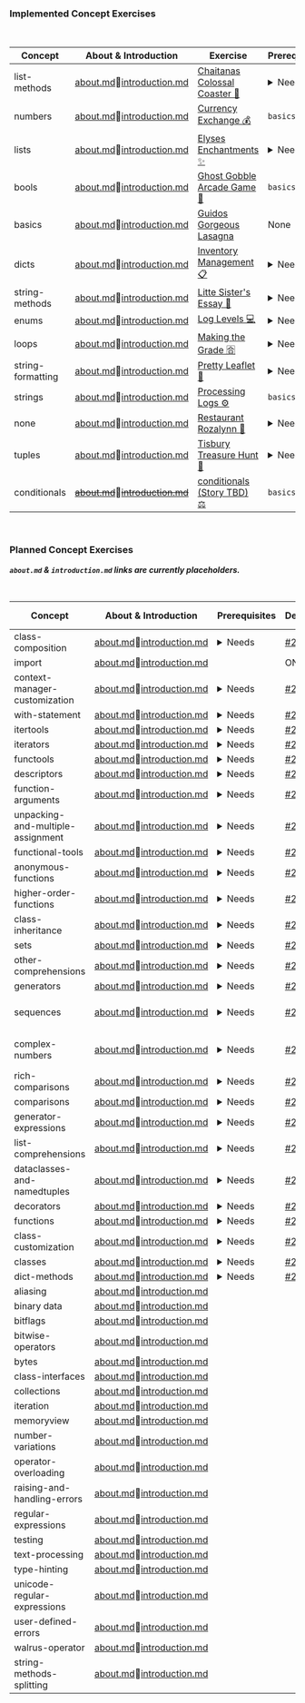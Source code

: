 ### Implemented Concept Exercises

<br>

|   Concept           	|   About & Introduction                                                                                                                                                                                    	|  Exercise                                                                                                                           	|  Prerequisites                                                                                                                                                                                        	|   Design./Issue                                                                                                     	|   Status/PR 	|
|---------------------	|-----------------------------------------------------------------------------------------------------------------------------------------------------------------------------------------------------------	|-------------------------------------------------------------------------------------------------------------------------------------	|-------------------------------------------------------------------------------------------------------------------------------------------------------------------------------------------------------	|---------------------------------------------------------------------------------------------------------------------	|----------------------	|
|   list-methods      	|   [about.md](https://github.com/exercism/python/blob/main/concepts/list-methods/about.md)🔅[introduction.md](https://github.com/exercism/python/blob/main/concepts/list-methods/introduction.md)           	|     [Chaitanas Colossal Coaster 🎢 ](https://github.com/exercism/python/tree/main/exercises/concept/chaitanas-colossal-coaster)      	|  <details><summary>Needs</summary><ul><li>`lists`</ul></details>                                                                                                                                      	|   [`.meta` folder](https://github.com/exercism/python/tree/main/exercises/concept/chaitanas-colossal-coaster/.meta) 	|  WIP                 	|
|   numbers           	|   [about.md](https://github.com/exercism/python/blob/main/concepts/numbers/about.md)🔅[introduction.md](https://github.com/exercism/python/blob/main/concepts/numbers/introduction.md)                     	|     [Currency Exchange 💰](https://github.com/exercism/python/tree/main/exercises/concept/currency-exchange)                         	|  `basics`                                                                                                                                                                                             	|   [`.meta` folder](https://github.com/exercism/python/tree/main/exercises/concept/currency-exchange/.meta)          	|  WIP                 	|
|   lists             	|   [about.md](https://github.com/exercism/python/blob/main/concepts/lists/about.md)🔅[introduction.md](https://github.com/exercism/python/blob/main/concepts/lists/introduction.md)                         	|     [Elyses Enchantments ✨](https://github.com/exercism/python/tree/main/exercises/concept/elyses-enchantments)                     	|  <details><summary>Needs</summary><ul><li>`comparisons`<li> `conditionals`<li> `strings`</ul></details>                                                                                               	|   [`.meta` folder](https://github.com/exercism/python/tree/main/exercises/concept/elyses-enchantments/.meta)        	|  WIP                 	|
|   bools             	|   [about.md](https://github.com/exercism/python/blob/main/concepts/bools/about.md)🔅[introduction.md](https://github.com/exercism/python/blob/main/concepts/bools/introduction.md)                         	|     [Ghost Gobble Arcade Game 👻](https://github.com/exercism/python/tree/main/tree/main/exercises/concept/ghost-gobble-arcade-game) 	|  `basics`                                                                                                                                                                                             	|   [`.meta` folder](https://github.com/exercism/python/tree/main/exercises/concept/ghost-gobble-arcade-game/.meta)   	|  WIP                 	|
|   basics            	|   [about.md](https://github.com/exercism/python/blob/main/concepts/basics/about.md)🔅[introduction.md](https://github.com/exercism/python/blob/main/concepts/basics/introduction.md)                       	|     [Guidos Gorgeous Lasagna](https://github.com/exercism/python/tree/main/tree/main/exercises/concept/guidos-gorgeous-lasagna)     	|  None                                                                                                                                                                                                 	|   [`.meta` folder](https://github.com/exercism/python/tree/main/exercises/concept/guidos-gorgeous-lasagna/.meta)    	|  WIP                 	|
|   dicts             	|   [about.md](https://github.com/exercism/python/blob/main/concepts/dicts/about.md)🔅[introduction.md](https://github.com/exercism/python/blob/main/concepts/dicts/introduction.md)                         	|     [Inventory Management 📋](https://github.com/exercism/python/tree/main/exercises/concept/inventory-management)                   	|  <details><summary>Needs</summary><ul><li>`loops`<li> `lists`<li> `tuples`</ul></details>                                                                                                             	|   [`.meta` folder](https://github.com/exercism/python/tree/main/exercises/concept/inventory-management)             	|  WIP                 	|
|   string-methods    	|   [about.md](https://github.com/exercism/python/blob/main/concepts/string-methods/about.md)🔅[introduction.md](https://github.com/exercism/python/blob/main/concepts/string-methods/introduction.md)       	|     [Litte Sister's Essay 📓](https://github.com/exercism/python/tree/main/exercises/concept/little-sisters-essay)                   	|  <details><summary>Needs</summary><ul><li>`basics`<li> `strings`</ul></details>                                                                                                                       	|   [`.meta` folder](https://github.com/exercism/python/tree/main/exercises/concept/little-sisters-essay/.meta)       	|  WIP                 	|
|   enums             	|   [about.md](https://github.com/exercism/python/blob/main/concepts/enums/about.md)🔅[introduction.md](https://github.com/exercism/python/blob/main/concepts/enums/introduction.md)                         	|     [Log Levels 💻 ](https://github.com/exercism/python/tree/main/exercises/concept/log-levels)                                      	|  <details><summary>Needs</summary><ul><li>`classes`<li> `conditionals`<li> `loops`<li> `list-comprehensions`<li> `sequences`<li> `string-formatting`<li> `string-methods`<li> `tuples`</ul></details> 	|   [`.meta` folder](https://github.com/exercism/python/tree/main/exercises/concept/log-levels)                       	|  WIP                 	|
|   loops             	|   [about.md](https://github.com/exercism/python/blob/main/concepts/loops/about.md)🔅[introduction.md](https://github.com/exercism/python/blob/main/concepts/loops/introduction.md)                         	|     [Making the Grade 🈴 ](https://github.com/exercism/python/tree/main/exercises/concept/making-the-grade)                          	|  <details><summary>Needs</summary><ul><li>`basics`<li> `comparisons`<li> `conditionals`<li> `lists`<li> `strings`</ul></details>                                                                      	|   [`.meta` folder](https://github.com/exercism/python/tree/main/exercises/concept/making-the-grade/.meta)           	|  WIP                 	|
|   string-formatting 	|   [about.md](https://github.com/exercism/python/blob/main/concepts/string-formatting/about.md)🔅[introduction.md](https://github.com/exercism/python/blob/main/concepts/string-formatting/introduction.md) 	|     [Pretty Leaflet 🍃 ](https://github.com/exercism/python/tree/main/exercises/concept/pretty-leaflet)                              	|  <details><summary>Needs</summary><ul><li>`basics`<li> `strings`<li> `string-methods`</ul></details>                                                                                                  	|   [`.meta` folder](https://github.com/exercism/python/tree/main/exercises/concept/pretty-leaflet/.meta)             	|  WIP                 	|
|   strings           	|   [about.md](https://github.com/exercism/python/blob/main/concepts/strings/about.md)🔅[introduction.md](https://github.com/exercism/python/blob/main/concepts/strings/introduction.md)                     	|     [Processing Logs ⚙](https://github.com/exercism/python/tree/main/exercises/concept/processing-logs)                             	|  `basics`                                                                                                                                                                                             	|     N/A                                                                                                             	|  WIP                 	|
|   none              	|   [about.md](https://github.com/exercism/python/blob/main/concepts/none/about.md)🔅[introduction.md](https://github.com/exercism/python/blob/main/concepts/none/introduction.md)                           	|     [Restaurant Rozalynn 🥘 ](https://github.com/exercism/python/tree/main/exercises/concept/restaurant-rozalynn)                    	|  <details><summary>Needs</summary><ul><li>`bools`<li> `conditionals`<li> `functions`<li> `dict-methods`<li> `list-methods`<li> `loops`</ul></details>                                                 	|   [`.meta` folder](https://github.com/exercism/python/tree/main/exercises/concept/restaurant-rozalynn/.meta)        	|  WIP                 	|
|   tuples            	|   [about.md](https://github.com/exercism/python/blob/main/concepts/tuples/about.md)🔅[introduction.md](https://github.com/exercism/python/blob/main/concepts/tuples/introduction.md)                       	|     [Tisbury Treasure Hunt 🧭 ](https://github.com/exercism/python/tree/main/exercises/concept/tisbury-treasure-hunt)                	|  <details><summary>Needs</summary><ul><li>`basics`,`bools`,`loops`<li> `numbers`,`strings`</ul></details>                                                                                             	|   [`.meta` folder](https://github.com/exercism/python/tree/main/exercises/concept/tisbury-treasure-hunt/.meta)      	|  WIP                 	|
|   conditionals      	|   [~~about.md~~](https://github.com/exercism/python/blob/main/concepts/conditionals/about.md)🔅[~~introduction.md~~](https://github.com/exercism/python/blob/main/concepts/conditionals/introduction.md)           	|   [conditionals (Story TBD) ⚖ ](https://github.com/exercism/python/tree/main/exercises/concept/conditionals)                        	|  `basics`                                                                                                                                                                                             	|   [`.meta`f older](https://github.com/exercism/python/tree/main/exercises/concept/conditionals/.meta)               	| Draft - content missing.               	|  

<br>

### Planned Concept Exercises  
_**`about.md` & `introduction.md` links are currently placeholders.**_

<br>

|   Concept                           	|   About & Introduction                                                                                                                                                                                                                    	|  Prerequisites                                                                                                                                                                                                                                                                                                                                                                                                                                                                                                                 	|   Design./Issue                                            	|   Status/PR (If Any) 	|
|-------------------------------------	|-------------------------------------------------------------------------------------------------------------------------------------------------------------------------------------------------------------------------------------------	|--------------------------------------------------------------------------------------------------------------------------------------------------------------------------------------------------------------------------------------------------------------------------------------------------------------------------------------------------------------------------------------------------------------------------------------------------------------------------------------------------------------------------------	|------------------------------------------------------------	|----------------------	|
|   class-composition                 	|   [about.md](https://github.com/exercism/python/blob/main/concepts/class-composition/about.md)🔅[introduction.md](https://github.com/exercism/python/blob/main/concepts/class-composition/introduction.md)                                 	| <details><summary>Needs</summary><ul><li>`basics`<li>`booleans`<li>`classes`<li>`class-customization`<li>`class-inheritance`<li>`comparisons`<li>`decorators`<li>`dicts`<li>`functions`<li>`higher-order functions`<li>`iteration`<li>`lists`<li>`numbers`<li>`sequences`<li>`sets`<li>`strings`<li>`tuples`</ul></details>                                                                                                                                                                                                    	|   [#2352](https://github.com/exercism/python/issues/2352)  	|                      	|
|   import                            	|   [about.md](https://github.com/exercism/python/blob/main/concepts/import/about.md)🔅[introduction.md](https://github.com/exercism/python/blob/main/concepts/import/introduction.md)                                                       	|                                                                                                                                                                                                                                                                                                                                                                                                                                                                                                                                	| ON HOLD                                                    	| ON HOLD              	|
|   context-manager-customization     	|   [about.md](https://github.com/exercism/python/blob/main/concepts/context-manager-customization/about.md)🔅[introduction.md](https://github.com/exercism/python/blob/main/concepts/context-manager-customization/introduction.md)         	| <details><summary>Needs</summary><ul><li>`basics`<li>`bools`<li>`classes`  <li>`class customization` <li>`class-inheritance` <li>`comparisons`<li>`rich-comparisons`<li>`decorators`<li>`dicts`<li>`dict-methods`<li>`raising-and-handling-errors` <li>`functions`<li>`functional tools`<li>`generators`<li>`higher-order-functions`<li>`iteration`<li>`lists`<li>`list-methods`<li>`loops`<li>`numbers`<li>`sequences`<li>`sets`<li>`strings`<li>`string-methods`<li>`testing`<li>`tuples`<li>`with-statement`</ul></details> 	|   [#2370](https://github.com/exercism/python/issues/2370)  	|     [ ]()            	|
|   with-statement                    	|   [about.md](https://github.com/exercism/python/blob/main/concepts/with-statement/about.md)🔅[introduction.md](https://github.com/exercism/python/blob/main/concepts/with-statement/introduction.md)                                       	| <details><summary>Needs</summary><ul><li>`basics`<li>`bools`<li>`comparisons`<li>`dicts`<li>`dict-methods`<li>`functions`<li>`functional-tools`<li>`generators`<li>`higher-order-functions`<li>`iteration`<li>`lists`<li>`list-methods`<li>`loops`<li>`numbers`<li>`sequences`<li>`sets`<li>`strings`<li>`string-methods`<li>`tuples`</ul></details>                                                                                                                                                                           	|   [#2369](https://github.com/exercism/python/issues/2369)  	|     [ ]()            	|
|   itertools                         	|   [about.md](https://github.com/exercism/python/blob/main/concepts/itertools/about.md)🔅[introduction.md](https://github.com/exercism/python/blob/main/concepts/itertools/introduction.md)                                                 	| <details><summary>Needs</summary><ul><li>`basics`<li>`booleans`<li>`comparisons`<li>`rich-comparisons`<li>`dicts`<li>`dict-methods`<li>`functions`<li>`functional tools`<li>`generators`<li>`higher-order functions`<li>Identity methods `is` and `is not`<li>`iteration`<li>`lists`<li>`list-methods`<li>`loops`<li>`numbers`<li>`sequences`<li>`sets`<li>`strings`<li>`string-methods`<li>`tuples`</ul></details>                                                                                                            	|   [#2368](https://github.com/exercism/python/issues/2368)  	|                      	|
|   iterators                         	|   [about.md](https://github.com/exercism/python/blob/main/concepts/iterators/about.md)🔅[introduction.md](https://github.com/exercism/python/blob/main/concepts/iterators/introduction.md)                                                 	| <details><summary>Needs</summary><ul><li>`basics`<li>`booleans`<li>`classes`<li>`comparisons`<li>`rich-comparisons`<li>`decorators`<li>`descriptors`<li>`dicts`<li>`dict-methods`<li>`functions`<li>`higher-order-functions`<li>`lists`<li>`list-methods`<li>`numbers`<li>`sequences`<li>`sets`<li>`strings`<li>`string-methods`<li>`tuples`</ul></details>                                                                                                                                                                    	|   [#2367](https://github.com/exercism/python/issues/2367)  	|     [ ]()            	|
|   functools                         	|   [about.md](https://github.com/exercism/python/blob/main/concepts/functools/about.md)🔅[introduction.md](https://github.com/exercism/python/blob/main/concepts/functools/introduction.md)                                                 	| <details><summary>Needs</summary><ul><li>`basics`<li>`bools`<li>`classes`<li>`class-customization`<li>`class-components`<li>`comparisons`<li>`rich-comparisons`<li>`decorators`<li>`descriptors`<li>`dicts`<li>`dict-methods`<li>`functions`<li>`function-arguments`<li>`higher-order-functions`<li>`iteration`<li>`lists`<li>`list-methods`<li>`numbers`<li>`sequences`<li>`sets`<li>`strings`<li>`string-methods`<li>`tuples`</ul></details>                                                                                 	|   [#2366](https://github.com/exercism/python/issues/2366)  	|     [ ]()            	|
|   descriptors                       	|   [about.md](https://github.com/exercism/python/blob/main/concepts/descriptors/about.md)🔅[introduction.md](https://github.com/exercism/python/blob/main/concepts/descriptors/introduction.md)                                             	| <details><summary>Needs</summary><ul><li>`basics`<li>`booleans`<li>`classes`<li>`class-customization`<li>`class-composition`<li>`class-inheritance`<li>`comparisons`<li>`decorators`<li>`dicts`<li>`iteration`<li>`lists`<li>`numbers`<li>`sequences`<li>`sets`<li>`strings`<li>`tuples`</ul></details>                                                                                                                                                                                                                        	|   [#2365](https://github.com/exercism/python/issues/2365)  	|     [ ]()            	|
|   function-arguments                	|   [about.md](https://github.com/exercism/python/blob/main/concepts/function-arguments/about.md)🔅[introduction.md](https://github.com/exercism/python/blob/main/concepts/function-arguments/introduction.md)                               	| <details><summary>Needs</summary><ul><li>`basics`<li>`booleans`<li>`comparisons`<li>`dicts`<li>`dict-methods`<li>`functions`<li>`iteration`<li>`lists`<li>`list-methods`<li>`numbers`<li>`sequences`<li>`sets`<li>`strings`<li>`string-methods`<li>`tuples`</ul></details>                                                                                                                                                                                                                                                     	|   [#2354](https://github.com/exercism/python/issues/2354)  	|                      	|
|   unpacking-and-multiple-assignment 	|   [about.md](https://github.com/exercism/python/blob/main/concepts/unpacking-and-multiple-assignment/about.md)🔅[introduction.md](https://github.com/exercism/python/blob/main/concepts/unpacking-and-multiple-assignment/introduction.md) 	| <details><summary>Needs</summary><ul><li>`basics`<li>`bools`<li>`comparisons`<li>`dicts`<li>`dict-methods`<li>`functions`<li>`function-arguments`<li>`higher-order-functions`<li>`functional tools`<li>Identity methods `is` and `is not`<li>`iteration`<li>`lists`<li>`list-methods`<li>`numbers`<li>`sequences`<li>`sets`<li>`strings`<li>`string-methods`<li>`tuples`</ul></details>                                                                                                                                        	|   [#2360](https://github.com/exercism/python/issues/2360)  	|     [ ]()            	|
|   functional-tools                  	|   [about.md](https://github.com/exercism/python/blob/main/concepts/functional-tools/about.md)🔅[introduction.md](https://github.com/exercism/python/blob/main/concepts/functional-tools/introduction.md)                                   	| <details><summary>Needs</summary><ul><li>`basics`<li>`bools`<li>`comparisons`<li>`dicts`<li>`dict-methods`<li>`functions`<li>`function-arguments`<li>`higher-order-functions`<li>`iteration`<li>`lists`<li>`list-methods`<li>`numbers`<li>`sequences`<li>`sets`<li>`strings`<li>`string-methods`<li>`tuples`</ul></details>                                                                                                                                                                                                    	|   [#2359](https://github.com/exercism/python/issues/2359)  	|     [ ]()            	|
|   anonymous-functions               	|   [about.md](https://github.com/exercism/python/blob/main/concepts/anonymous-functions/about.md)🔅[introduction.md](https://github.com/exercism/python/blob/main/concepts/anonymous-functions/introduction.md)                             	| <details><summary>Needs</summary><ul><li>`basics`<li>`booleans`<li>`comparisons`<li>`dicts`<li>`dict-methods`<li>`functions`<li>`function-arguments`<li>`higher-order functions`<li>`iteration`<li>`lists`<li>`list-methods`<li>`numbers`<li>`sequences`<li>`sets`<li>`strings`<li>`string-methods`<li>`tuples`</ul></details>                                                                                                                                                                                                 	|   [#2357](https://github.com/exercism/python/issues/2357)  	|                      	|
|   higher-order-functions            	|   [about.md](https://github.com/exercism/python/blob/main/concepts/higher-order-functions/about.md)🔅[introduction.md](https://github.com/exercism/python/blob/main/concepts/higher-order-functions/introduction.md)                       	| <details><summary>Needs</summary><ul><li>`basics`<li>`booleans`<li>`comparisons`<li>`dicts`<li>`dict-methods`<li>`functions`<li>`function-arguments`<li>`iteration`<li>`lists`<li>`list-methods`<li>`numbers`<li>`sequences`<li>`sets`<li>`strings`<li>`string-methods`<li>`tuples`</ul></details>                                                                                                                                                                                                                             	|   [#2355](https://github.com/exercism/python/issues/2355)  	|     [ ]()            	|
|   class-inheritance                 	|   [about.md](https://github.com/exercism/python/blob/main/concepts/class-inheritance/about.md)🔅[introduction.md](https://github.com/exercism/python/blob/main/concepts/class-inheritance/introduction.md)                                 	| <details><summary>Needs</summary><ul><li>`basics`<li>`booleans`<li>`classes`<li>`class-customization`<li>`comparisons`<li>`decorators`<li>`dicts`<li>`functions`<li>`higher-order-functions`<li>`iteration`<li>`lists`<li>`numbers`<li>`sequences`<li>`sets`<li>`strings`<li>`tuples`</ul></details>                                                                                                                                                                                                                           	|   [#2351](https://github.com/exercism/python/issues/2351)  	|     [ ]()            	|
|   sets                              	|   [about.md](https://github.com/exercism/python/blob/main/concepts/sets/about.md)🔅[introduction.md](https://github.com/exercism/python/blob/main/concepts/sets/introduction.md)                                                           	| <details><summary>Needs</summary><ul><li>`basics`<li>`booleans`<li>`comparisons`<li>`dicts`<li>`lists`<li>`loops`</ul></details>                                                                                                                                                                                                                                                                                                                                                                                               	|   [#2296 ](https://github.com/exercism/python/issues/2296) 	|     [ ]()            	|
|   other-comprehensions              	|   [about.md](https://github.com/exercism/python/blob/main/concepts/other-comprehensions/about.md)🔅[introduction.md](https://github.com/exercism/python/blob/main/concepts/other-comprehensions/introduction.md)                           	| <details><summary>Needs</summary><ul><li>`basics`<li>`bools`<li>`conditionals`<li>`comparisons`<li>`loops`<li>`iteration`</ul></detials>                                                                                                                                                                                                                                                                                                                                                                                       	|   [#2294 ](https://github.com/exercism/python/issues/2294) 	|     [ ]()            	|
|   generators                        	|   [about.md](https://github.com/exercism/python/blob/main/concepts/generators/about.md)🔅[introduction.md](https://github.com/exercism/python/blob/main/concepts/generators/introduction.md)                                               	| <details><summary>Needs</summary><ul><li>`conditionals`<li> `dicts`<li> `functions`<li> `higher-order-functions`<li> `lists`<li> `loops`<li> `iteration`<li> `iterators`<li> `sequences`</ul></details>                                                                                                                                                                                                                                                                                                                        	|   [#2293](https://github.com/exercism/python/issues/2293)  	|     [ ]()            	|
|   sequences                         	|   [about.md](https://github.com/exercism/python/blob/main/concepts/sequences/about.md)🔅[introduction.md](https://github.com/exercism/python/blob/main/concepts/sequences/introduction.md)                                                 	| <details><summary>Needs</summary><ul><li>`basics`<li> `iteration`<li>`lists`<li>`list-methods`<li>`sets`<li>`strings`<li>`tuples`</ul></details>                                                                                                                                                                                                                                                                                                                                                                               	|   [#2290](https://github.com/exercism/python/issues/2290)            	| Issue needs rewrite  	|
|   complex-numbers                   	|   [about.md](https://github.com/exercism/python/blob/main/concepts/complex-numbers/about.md)🔅[introduction.md](https://github.com/exercism/python/blob/main/concepts/complex-numbers/introduction.md)                                     	| <details><summary>Needs</summary><ul><li>`basics`<li>`bools`<li>`numbers`</ul></details>                                                                                                                                                                                                                                                                                                                                                                                                                                       	|   [#2208](https://github.com/exercism/v3/issues/2208)      	| Issue needs rewrite  	|
|   rich-comparisons                  	|   [about.md](https://github.com/exercism/python/blob/main/concepts/rich-comparisons/about.md)🔅[introduction.md](https://github.com/exercism/python/blob/main/concepts/rich-comparisons/introduction.md)                                   	| <details><summary>Needs</summary><ul><li>`basics`<li>`booleans`<li>`classes`<li>`class-customization`<li>`class-inheritance`<li>`class-composition`<li>`comparisons`<li>`dicts`<li>`dict-methods`<li>`iteration`<li>`lists`<li>`list-methods`<li>`numbers`<li>`operator-overloading`<li>`sequences`<li>`sets`<li>`strings`<li>`string-methods`<li>`tuples`</ul></detials>                                                                                                                                                      	|   [#2287](https://github.com/exercism/python/issues/2287)  	|     [ ]()            	|
|   comparisons                       	|   [about.md](https://github.com/exercism/python/blob/main/concepts/comparisons/about.md)🔅[introduction.md](https://github.com/exercism/python/blob/main/concepts/comparisons/introduction.md)                                             	| <details><summary>Needs</summary><ul><li>`basics`<li>`bools`<li>`dicts`<li>`lists`<li>`sets`<li>`strings`<li>`tuples`<li>`numbers`<li>`iteration`</ul></details>                                                                                                                                                                                                                                                                                                                                                               	|   [#2288](https://github.com/exercism/python/issues/2288)  	|     [ ]()            	|
|   generator-expressions             	|   [about.md](https://github.com/exercism/python/blob/main/concepts/generator-expressions/about.md)🔅[introduction.md](https://github.com/exercism/python/blob/main/concepts/generator-expressions/introduction.md)                         	| <details><summary>Needs</summary><ul><li>`basics`<li>`conditionals`<li> `comparisons`<li>`loops`<li>`generators`<li> `iterators`<li>`iteration`<li>`list-comprehensions`<li>`other-comprehensions`</ul></details>                                                                                                                                                                                                                                                                                                              	|   [#2292](https://github.com/exercism/python/issues/2292)  	|     [ ]()            	|
|   list-comprehensions               	|   [about.md](https://github.com/exercism/python/blob/main/concepts/list-comprehensions/about.md)🔅[introduction.md](https://github.com/exercism/python/blob/main/concepts/list-comprehensions/introduction.md)                             	| <details><summary>Needs</summary><ul><li>`basics`<li> `bools`<li>`comparisons`  <li>`conditionals`<li>`lists`<li>`list-methods`<li>`loops`<li>`iteration`<li>`sequences`</ul></details>                                                                                                                                                                                                                                                                                                                                        	|   [#2295](https://github.com/exercism/python/issues/2295)  	|     [ ]()            	|
|   dataclasses-and-namedtuples       	|   [about.md](https://github.com/exercism/python/blob/main/concepts/dataclasses-and-namedtuples/about.md)🔅[introduction.md](https://github.com/exercism/python/blob/main/concepts/dataclasses-and-namedtuples/introduction.md)             	| <details><summary>Needs</summary><ul><li>`basics`<li>`booleans`<li>`classes`<li>`class-customization`<li>`comparisons`<li>`decorators`<li>`dicts`<li>`iteration`<li>`lists`<li>`numbers`<li>`sequences`<li>`sets`<li>`strings`<li>`tuples`</ul></details>                                                                                                                                                                                                                                                                      	|   [#2361](https://github.com/exercism/python/issues/2361)  	|     [ ]()            	|
|   decorators                        	|   [about.md](https://github.com/exercism/python/blob/main/concepts/decorators/about.md)🔅[introduction.md](https://github.com/exercism/python/blob/main/concepts/decorators/introduction.md)                                               	| <details><summary>Needs</summary><ul><li>`basics`<li>`bools`<li>`comparisons`<li>`dicts`<li>`dict-methods`<li>`functions`<li>`function-arguments`<li>`higher-order-functions`<li>`iteration`<li>`lists`<li>`list-methods`<li>`numbers`<li>`sequences`<li>`sets`<li>`strings`<li>`string-methods`<li>`tuples`</ul></details>                                                                                                                                                                                                    	|   [#2356](https://github.com/exercism/python/issues/2356)  	|     [ ]()            	|
|   functions                         	|   [about.md](https://github.com/exercism/python/blob/main/concepts/functions/about.md)🔅[introduction.md](https://github.com/exercism/python/blob/main/concepts/functions/introduction.md)                                                 	| <details><summary>Needs</summary><ul><li>`basics`<li>`bools`<li>`comparisons`<li>`dicts`<li>`dict-methods`<li>`iteration`<li>`lists`<li>`list-methods`<li>`numbers`<li>`sequences`<li>`sets`<li>`strings`<li>`string-methods`<li>`tuples`</ul></details>                                                                                                                                                                                                                                                                       	|   [#2353](https://github.com/exercism/python/issues/2353)  	|     [ ]()            	|
|   class-customization               	|   [about.md](https://github.com/exercism/python/blob/main/concepts/class-customization/about.md)🔅[introduction.md](https://github.com/exercism/python/blob/main/concepts/class-customization/introduction.md)                             	| <details><summary>Needs</summary><ul><li>`basics`<li>`booleans`<li>`classes`<li>`comparisons`<li>`decorators`<li>`dicts`<li>`functions`<li>`higher-order-functions`<li>`iteration`<li>`lists`<li>`numbers`<li>`sequences`<li>`sets`<li>`strings`<li>`tuples`</ul></details>                                                                                                                                                                                                                                                    	|   [#2350](https://github.com/exercism/python/issues/2350)  	|     [ ]()            	|
|   classes                           	|   [about.md](https://github.com/exercism/python/blob/main/concepts/classes/about.md)🔅[introduction.md](https://github.com/exercism/python/blob/main/concepts/classes/introduction.md)                                                     	| <details><summary>Needs</summary><ul><li>`basics`<li>`bools`<li>`comparisons`<li>`dicts`<li>`iteration`<li>`lists`<li>`numbers`<li>`sequences`<li>`sets`<li>`strings`<li>`tuples`</ul></details>                                                                                                                                                                                                                                                                                                                               	|   [#2349](https://github.com/exercism/python/issues/2349)  	|     [ ]()            	|
|   dict-methods                      	|   [about.md](https://github.com/exercism/python/blob/main/concepts/dict-methods/about.md)🔅[introduction.md](https://github.com/exercism/python/blob/main/concepts/dict-methods/introduction.md)                                           	| <details><summary>Needs</summary><ul><li>`basics`<li>`bools`<li>`conditionals`<li>`comparisons`<li>`dicts`<li>`lists`<li>`loops`<li>`numbers`<li>`strings`<li>`tuples`</ul></details>                                                                                                                                                                                                                                                                                                                                          	|   [#2348](https://github.com/exercism/python/issues/2348)  	|                      	|
|   aliasing                          	|   [about.md](https://github.com/exercism/python/blob/main/concepts/aliasing/about.md)🔅[introduction.md](https://github.com/exercism/python/blob/main/concepts/aliasing/introduction.md)                                                   	|                                                                                                                                                                                                                                                                                                                                                                                                                                                                                                                                	|     [ ]()                                                  	|                      	|
|   binary data                       	|   [about.md](https://github.com/exercism/python/blob/main/concepts/binary-data/about.md)🔅[introduction.md](https://github.com/exercism/python/blob/main/concepts/binary-data/introduction.md)                                             	|                                                                                                                                                                                                                                                                                                                                                                                                                                                                                                                                	|     [ ]()                                                  	|     [ ]()            	|
|   bitflags                          	|   [about.md](https://github.com/exercism/python/blob/main/concepts/bitflags/about.md)🔅[introduction.md](https://github.com/exercism/python/blob/main/concepts/bitflags/introduction.md)                                                   	|                                                                                                                                                                                                                                                                                                                                                                                                                                                                                                                                	|     [ ]()                                                  	|     [ ]()            	|
|   bitwise-operators                 	|   [about.md](https://github.com/exercism/python/blob/main/concepts/bitwise-operators/about.md)🔅[introduction.md](https://github.com/exercism/python/blob/main/concepts/bitwise-operators/introduction.md)                                 	|                                                                                                                                                                                                                                                                                                                                                                                                                                                                                                                                	|     [ ]()                                                  	|     [ ]()            	|
|   bytes                             	|   [about.md](https://github.com/exercism/python/blob/main/concepts/bytes/about.md)🔅[introduction.md](https://github.com/exercism/python/blob/main/concepts/bytes/introduction.md)                                                         	|                                                                                                                                                                                                                                                                                                                                                                                                                                                                                                                                	|     []()                                                   	|     [ ]()            	|
|   class-interfaces                  	|   [about.md](https://github.com/exercism/python/blob/main/concepts/class-interfaces/about.md)🔅[introduction.md](https://github.com/exercism/python/blob/main/concepts/class-interfaces/introduction.md)                                   	|                                                                                                                                                                                                                                                                                                                                                                                                                                                                                                                                	|     []()                                                   	|                      	|
|   collections                       	|   [about.md](https://github.com/exercism/python/blob/main/concepts/collections/about.md)🔅[introduction.md](https://github.com/exercism/python/blob/main/concepts/collections/introduction.md)                                             	|                                                                                                                                                                                                                                                                                                                                                                                                                                                                                                                                	|     []()                                                   	|                      	|
|   iteration                         	|   [about.md](https://github.com/exercism/python/blob/main/concepts/iteration/about.md)🔅[introduction.md](https://github.com/exercism/python/blob/main/concepts/iteration/introduction.md)                                                 	|                                                                                                                                                                                                                                                                                                                                                                                                                                                                                                                                	|     [ ]()                                                  	|                      	|
|   memoryview                        	|   [about.md](https://github.com/exercism/python/blob/main/concepts/memoryview/about.md)🔅[introduction.md](https://github.com/exercism/python/blob/main/concepts/memoryview/introduction.md)                                               	|                                                                                                                                                                                                                                                                                                                                                                                                                                                                                                                                	|     [ ]()                                                  	|     [ ]()            	|
|   number-variations                 	|   [about.md](https://github.com/exercism/python/blob/main/concepts/number-variations/about.md)🔅[introduction.md](https://github.com/exercism/python/blob/main/concepts/number-variations/introduction.md)                                 	|                                                                                                                                                                                                                                                                                                                                                                                                                                                                                                                                	|     [ ]()                                                  	|     [ ]()            	|
|   operator-overloading              	|   [about.md](https://github.com/exercism/python/blob/main/concepts/operator-overloading/about.md)🔅[introduction.md](https://github.com/exercism/python/blob/main/concepts/operator-overloading/introduction.md)                           	|                                                                                                                                                                                                                                                                                                                                                                                                                                                                                                                                	|     [ ]()                                                  	|     [ ]()            	|
|   raising-and-handling-errors       	|   [about.md](https://github.com/exercism/python/blob/main/concepts/raising-and-handling-errors/about.md)🔅[introduction.md](https://github.com/exercism/python/blob/main/concepts/raising-and-handling-errors/introduction.md)             	|                                                                                                                                                                                                                                                                                                                                                                                                                                                                                                                                	|     [ ]()                                                  	|     [ ]()            	|
|   regular-expressions               	|   [about.md](https://github.com/exercism/python/blob/main/concepts/regular-expressions/about.md)🔅[introduction.md](https://github.com/exercism/python/blob/main/concepts/regular-expressions/introduction.md)                             	|                                                                                                                                                                                                                                                                                                                                                                                                                                                                                                                                	|     [ ]()                                                  	|     [ ]()            	|
|   testing                           	|   [about.md](https://github.com/exercism/python/blob/main/concepts/testing/about.md)🔅[introduction.md](https://github.com/exercism/python/blob/main/concepts/testing/introduction.md)                                                     	|                                                                                                                                                                                                                                                                                                                                                                                                                                                                                                                                	|     [ ]()                                                  	|     [ ]()            	|
|   text-processing                   	|   [about.md](https://github.com/exercism/python/blob/main/concepts/text-processing/about.md)🔅[introduction.md](https://github.com/exercism/python/blob/main/concepts/text-processing/introduction.md)                                     	|                                                                                                                                                                                                                                                                                                                                                                                                                                                                                                                                	|     [ ]()                                                  	|                      	|
|   type-hinting                      	|   [about.md](https://github.com/exercism/python/blob/main/concepts/type-hinting/about.md)🔅[introduction.md](https://github.com/exercism/python/blob/main/concepts/type-hinting/introduction.md)                                           	|                                                                                                                                                                                                                                                                                                                                                                                                                                                                                                                                	|     [ ]()                                                  	|     [ ]()            	|
|   unicode-regular-expressions       	|   [about.md](https://github.com/exercism/python/blob/main/concepts/unicode-regular-expressions/about.md)🔅[introduction.md](https://github.com/exercism/python/blob/main/concepts/unicode-regular-expressions/introduction.md)             	|                                                                                                                                                                                                                                                                                                                                                                                                                                                                                                                                	|     [ ]()                                                  	|                      	|
|   user-defined-errors               	|   [about.md](https://github.com/exercism/python/blob/main/concepts/user-defined-errors/about.md)🔅[introduction.md](https://github.com/exercism/python/blob/main/concepts/user-defined-errors/introduction.md)                             	|                                                                                                                                                                                                                                                                                                                                                                                                                                                                                                                                	|     [ ]()                                                  	|                      	|
|   walrus-operator                   	|   [about.md](https://github.com/exercism/python/blob/main/concepts/walrus-operator/about.md)🔅[introduction.md](https://github.com/exercism/python/blob/main/concepts/walrus-operator/introduction.md)                                     	|                                                                                                                                                                                                                                                                                                                                                                                                                                                                                                                                	|     [ ]()                                                  	|     [ ]()            	|
|   string-methods-splitting          	|   [about.md](https://github.com/exercism/python/blob/main/concepts/string-methods-splitting/about.md)🔅[introduction.md](https://github.com/exercism/python/blob/main/concepts/string-methods-splitting/introduction.md)                   	|                                                                                                                                                                                                                                                                                                                                                                                                                                                                                                                                	|                                                            	|     [ ]()            	|
